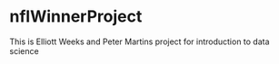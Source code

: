 # nflWinnerProject
This is Elliott Weeks and Peter Martins project for introduction to data science
